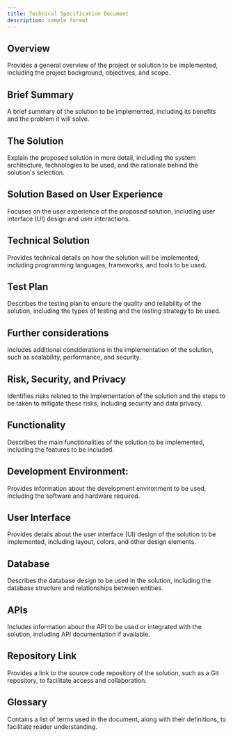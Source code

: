 ```yaml
---
title: Technical Specification Document
description: sample format
---
```


## Overview

Provides a general overview of the project or solution to be implemented, including the project background, objectives, and scope.

## Brief Summary

A brief summary of the solution to be implemented, including its benefits and the problem it will solve.

## The Solution

Explain the proposed solution in more detail, including the system architecture, technologies to be used, and the rationale behind the solution's selection.

## Solution Based on User Experience

Focuses on the user experience of the proposed solution, including user interface (UI) design and user interactions.

## Technical Solution

Provides technical details on how the solution will be implemented, including programming languages, frameworks, and tools to be used.

## Test Plan

Describes the testing plan to ensure the quality and reliability of the solution, including the types of testing and the testing strategy to be used.

## Further considerations

Includes additional considerations in the implementation of the solution, such as scalability, performance, and security.

## Risk, Security, and Privacy

Identifies risks related to the implementation of the solution and the steps to be taken to mitigate these risks, including security and data privacy.

## Functionality

Describes the main functionalities of the solution to be implemented, including the features to be included.

## Development Environment:

Provides information about the development environment to be used, including the software and hardware required.

## User Interface

Provides details about the user interface (UI) design of the solution to be implemented, including layout, colors, and other design elements.

## Database

Describes the database design to be used in the solution, including the database structure and relationships between entities.

## APIs

Includes information about the API to be used or integrated with the solution, including API documentation if available.

## Repository Link

Provides a link to the source code repository of the solution, such as a Git repository, to facilitate access and collaboration.

## Glossary

Contains a list of terms used in the document, along with their definitions, to facilitate reader understanding.
